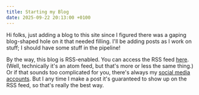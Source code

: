 ```yaml
---
title: Starting my Blog
date: 2025-09-22 20:13:00 +0100
---
```

Hi folks, just adding a blog to this site since I figured there was
a gaping blog-shaped hole on it that needed filling. I'll be adding
posts as I work on stuff; I should have some stuff in the pipeline!

<!--more-->

By the way, this blog is RSS-enabled. You can access the RSS feed
<a href="/feed.xml">here</a>. (Well, technically it's an atom feed, but
that's more or less the same thing.)  Or if that sounds too complicated
for you, there's always my
<a href="/social">social media accounts</a>. But I any time I make a
post it's guaranteed to show up on the RSS feed, so that's really the
best way.


